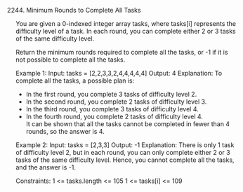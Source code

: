 2244. Minimum Rounds to Complete All Tasks

You are given a 0-indexed integer array tasks, where tasks[i] represents the difficulty level of a task. 
In each round, you can complete either 2 or 3 tasks of the same difficulty level.

Return the minimum rounds required to complete all the tasks, or -1 if it is not possible to complete all the tasks.
 
Example 1:
Input: tasks = [2,2,3,3,2,4,4,4,4,4]
Output: 4
Explanation: To complete all the tasks, a possible plan is:
- In the first round, you complete 3 tasks of difficulty level 2. 
- In the second round, you complete 2 tasks of difficulty level 3. 
- In the third round, you complete 3 tasks of difficulty level 4. 
- In the fourth round, you complete 2 tasks of difficulty level 4.  
It can be shown that all the tasks cannot be completed in fewer than 4 rounds, so the answer is 4.

Example 2:
Input: tasks = [2,3,3]
Output: -1
Explanation: There is only 1 task of difficulty level 2, but in each round, you can only complete either 2 or 3 tasks of the same difficulty level. 
Hence, you cannot complete all the tasks, and the answer is -1.

Constraints:
1 <= tasks.length <= 105
1 <= tasks[i] <= 109